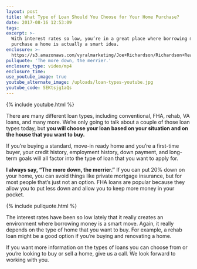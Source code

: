 ```yaml
---
layout: post
title: What Type of Loan Should You Choose for Your Home Purchase?
date: 2017-08-16 12:53:09
tags:
excerpt: >-
  With interest rates so low, you’re in a great place where borrowing money to
  purchase a home is actually a smart idea.
enclosure: >-
  https://s3.amazonaws.com/vyralmarketing/Joe+Richardson/Richardson+Real+Estate-+What+Type+of+Loan+Should+You+Choose+for+Your+Home+Purchase%253F.mp4
pullquote: 'The more down, the merrier.'
enclosure_type: video/mp4
enclosure_time:
use_youtube_image: true
youtube_alternate_image: /uploads/loan-types-youtube.jpg
youtube_code: SEKtsjg1aQs
---
```



{% include youtube.html %}

There are many different loan types, including conventional, FHA, rehab, VA loans, and many more. We’re only going to talk about a couple of those loan types today, but **you will choose your loan based on your situation and on the house that you want to buy.**

If you’re buying a standard, move-in ready home and you’re a first-time buyer, your credit history, employment history, down payment, and long-term goals will all factor into the type of loan that you want to apply for. &nbsp;

**I always say, “The more down, the merrier.”** If you can put 20% down on your home, you can avoid things like private mortgage insurance, but for most people that’s just not an option. FHA loans are popular because they allow you to put less down and allow you to keep more money in your pocket.

{% include pullquote.html %}

The interest rates have been so low lately that it really creates an environment where borrowing money is a smart move. Again, it really depends on the type of home that you want to buy. For example, a rehab loan might be a good option if you’re buying and renovating a home.

If you want more information on the types of loans you can choose from or you’re looking to buy or sell a home, give us a call. We look forward to working with you.